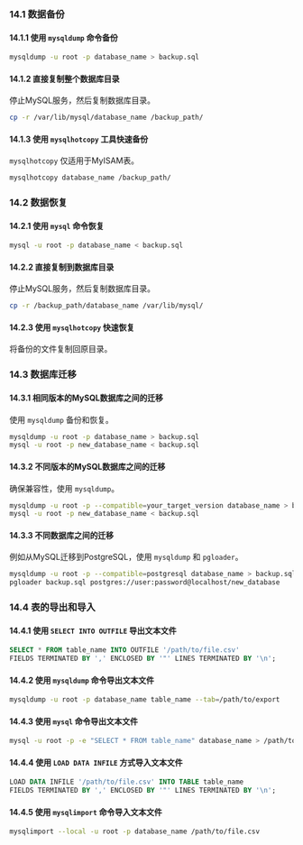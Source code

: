 ### 14.1 数据备份

#### 14.1.1 使用 `mysqldump` 命令备份
```bash
mysqldump -u root -p database_name > backup.sql
```

#### 14.1.2 直接复制整个数据库目录
停止MySQL服务，然后复制数据库目录。
```bash
cp -r /var/lib/mysql/database_name /backup_path/
```

#### 14.1.3 使用 `mysqlhotcopy` 工具快速备份
`mysqlhotcopy` 仅适用于MyISAM表。
```bash
mysqlhotcopy database_name /backup_path/
```

### 14.2 数据恢复

#### 14.2.1 使用 `mysql` 命令恢复
```bash
mysql -u root -p database_name < backup.sql
```

#### 14.2.2 直接复制到数据库目录
停止MySQL服务，然后复制数据库目录。
```bash
cp -r /backup_path/database_name /var/lib/mysql/
```

#### 14.2.3 使用 `mysqlhotcopy` 快速恢复
将备份的文件复制回原目录。

### 14.3 数据库迁移

#### 14.3.1 相同版本的MySQL数据库之间的迁移
使用 `mysqldump` 备份和恢复。
```bash
mysqldump -u root -p database_name > backup.sql
mysql -u root -p new_database_name < backup.sql
```

#### 14.3.2 不同版本的MySQL数据库之间的迁移
确保兼容性，使用 `mysqldump`。
```bash
mysqldump -u root -p --compatible=your_target_version database_name > backup.sql
mysql -u root -p new_database_name < backup.sql
```

#### 14.3.3 不同数据库之间的迁移
例如从MySQL迁移到PostgreSQL，使用 `mysqldump` 和 `pgloader`。
```bash
mysqldump -u root -p --compatible=postgresql database_name > backup.sql
pgloader backup.sql postgres://user:password@localhost/new_database
```

### 14.4 表的导出和导入

#### 14.4.1 使用 `SELECT INTO OUTFILE` 导出文本文件
```sql
SELECT * FROM table_name INTO OUTFILE '/path/to/file.csv'
FIELDS TERMINATED BY ',' ENCLOSED BY '"' LINES TERMINATED BY '\n';
```

#### 14.4.2 使用 `mysqldump` 命令导出文本文件
```bash
mysqldump -u root -p database_name table_name --tab=/path/to/export
```

#### 14.4.3 使用 `mysql` 命令导出文本文件
```bash
mysql -u root -p -e "SELECT * FROM table_name" database_name > /path/to/file.txt
```

#### 14.4.4 使用 `LOAD DATA INFILE` 方式导入文本文件
```sql
LOAD DATA INFILE '/path/to/file.csv' INTO TABLE table_name
FIELDS TERMINATED BY ',' ENCLOSED BY '"' LINES TERMINATED BY '\n';
```

#### 14.4.5 使用 `mysqlimport` 命令导入文本文件
```bash
mysqlimport --local -u root -p database_name /path/to/file.csv
```